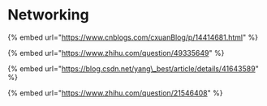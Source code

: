 # Networking

{% embed url="https://www.cnblogs.com/cxuanBlog/p/14414681.html" %}

{% embed url="https://www.zhihu.com/question/49335649" %}

{% embed url="https://blog.csdn.net/yang\_best/article/details/41643589" %}

{% embed url="https://www.zhihu.com/question/21546408" %}



